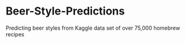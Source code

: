 # Beer-Style-Predictions
Predicting beer styles from Kaggle data set of over 75,000 homebrew recipes

